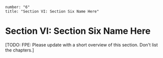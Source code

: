```metadata
number: "6"
title: "Section VI: Section Six Name Here"
```

# Section VI: Section Six Name Here

[TODO: FPE: Please update with a short overview of this section. Don't list the chapters.]
